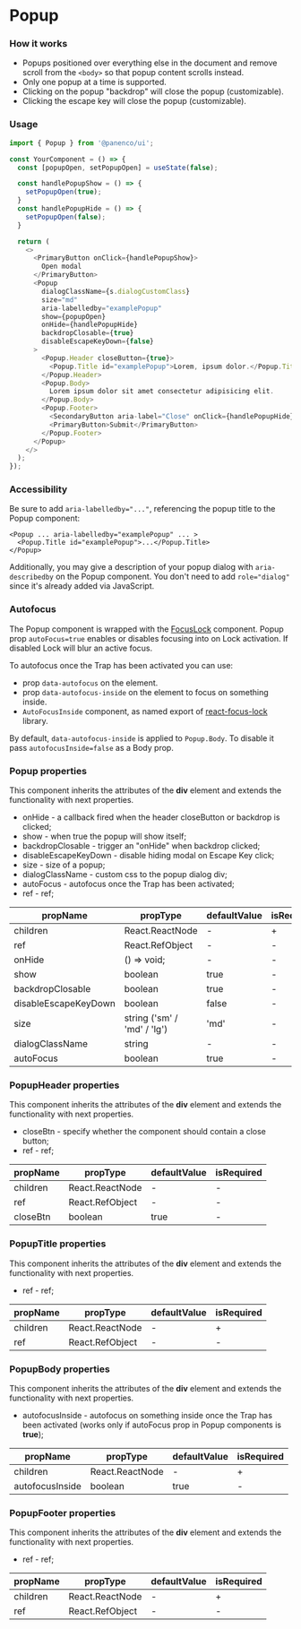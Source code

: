 # Popup

### How it works

- Popups positioned over everything else in the document and remove scroll from the `<body>` so that popup content scrolls instead.
- Only one popup at a time is supported.
- Clicking on the popup "backdrop" will close the popup (customizable).
- Clicking the escape key will close the popup (customizable).

### Usage

```js
import { Popup } from '@panenco/ui';

const YourComponent = () => {
  const [popupOpen, setPopupOpen] = useState(false);

  const handlePopupShow = () => {
    setPopupOpen(true);
  }
  const handlePopupHide = () => {
    setPopupOpen(false);
  }

  return (
    <>
      <PrimaryButton onClick={handlePopupShow}>
        Open modal
      </PrimaryButton>
      <Popup
        dialogClassName={s.dialogCustomClass}
        size="md"
        aria-labelledby="examplePopup"
        show={popupOpen}
        onHide={handlePopupHide}
        backdropClosable={true}
        disableEscapeKeyDown={false}
      >
        <Popup.Header closeButton={true}>
          <Popup.Title id="examplePopup">Lorem, ipsum dolor.</Popup.Title>
        </Popup.Header>
        <Popup.Body>
          Lorem ipsum dolor sit amet consectetur adipisicing elit.
        </Popup.Body>
        <Popup.Footer>
          <SecondaryButton aria-label="Close" onClick={handlePopupHide}>Cancel</SecondaryButton>
          <PrimaryButton>Submit</PrimaryButton>
        </Popup.Footer>
      </Popup>
    </>
  );
});
```

<!-- STORY -->

### Accessibility

Be sure to add `aria-labelledby="..."`, referencing the popup title to the Popup component:

```
<Popup ... aria-labelledby="examplePopup" ... >
  <Popup.Title id="examplePopup">...</Popup.Title>
</Popup>
```

Additionally, you may give a description of your popup dialog with `aria-describedby` on the Popup component.
You don't need to add `role="dialog"` since it's already added via JavaScript.

### Autofocus

The Popup component is wrapped with the [FocusLock](https://github.com/theKashey/react-focus-lock) component. Popup prop `autoFocus=true` enables or disables focusing into on Lock activation. If disabled Lock will blur an active focus.

To autofocus once the Trap has been activated you can use:

- prop `data-autofocus` on the element.
- prop `data-autofocus-inside` on the element to focus on something inside.
- `AutoFocusInside` component, as named export of [react-focus-lock](https://github.com/theKashey/react-focus-lock) library.

By default, `data-autofocus-inside` is applied to `Popup.Body`. To disable it pass `autofocusInside=false` as a Body prop.

### Popup properties

This component inherits the attributes of the **div** element and extends the functionality with next properties.

- onHide - a callback fired when the header closeButton or backdrop is clicked;
- show - when true the popup will show itself;
- backdropClosable - trigger an "onHide" when backdrop clicked;
- disableEscapeKeyDown - disable hiding modal on Escape Key click;
- size - size of a popup;
- dialogClassName - custom css to the popup dialog div;
- autoFocus - autofocus once the Trap has been activated;
- ref - ref;

| propName             | propType                    | defaultValue | isRequired |
| -------------------- | --------------------------- | ------------ | ---------- |
| children             | React.ReactNode             | -            | +          |
| ref                  | React.RefObject             | -            | -          |
| onHide               | () => void;                 | -            | -          |
| show                 | boolean                     | true         | -          |
| backdropClosable     | boolean                     | true         | -          |
| disableEscapeKeyDown | boolean                     | false        | -          |
| size                 | string ('sm' / 'md' / 'lg') | 'md'         | -          |
| dialogClassName      | string                      | -            | -          |
| autoFocus            | boolean                     | true         | -          |

### PopupHeader properties

This component inherits the attributes of the **div** element and extends the functionality with next properties.

- closeBtn - specify whether the component should contain a close button;
- ref - ref;

| propName | propType        | defaultValue | isRequired |
| -------- | --------------- | ------------ | ---------- |
| children | React.ReactNode | -            | -          |
| ref      | React.RefObject | -            | -          |
| closeBtn | boolean         | true         | -          |

### PopupTitle properties

This component inherits the attributes of the **div** element and extends the functionality with next properties.

- ref - ref;

| propName | propType        | defaultValue | isRequired |
| -------- | --------------- | ------------ | ---------- |
| children | React.ReactNode | -            | +          |
| ref      | React.RefObject | -            | -          |

### PopupBody properties

This component inherits the attributes of the **div** element and extends the functionality with next properties.

- autofocusInside - autofocus on something inside once the Trap has been activated (works only if autoFocus prop in Popup components is **true**);

| propName        | propType        | defaultValue | isRequired |
| --------------- | --------------- | ------------ | ---------- |
| children        | React.ReactNode | -            | +          |
| autofocusInside | boolean         | true         | -          |

### PopupFooter properties

This component inherits the attributes of the **div** element and extends the functionality with next properties.

- ref - ref;

| propName | propType        | defaultValue | isRequired |
| -------- | --------------- | ------------ | ---------- |
| children | React.ReactNode | -            | +          |
| ref      | React.RefObject | -            | -          |
